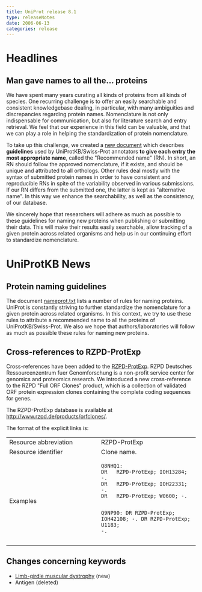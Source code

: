 ```yaml
---
title: UniProt release 8.1
type: releaseNotes
date: 2006-06-13
categories: release
---
```


# Headlines

## Man gave names to all the... proteins

We have spent many years curating all kinds of proteins from all kinds of species. One recurring challenge is to offer an easily searchable and consistent knowledgebase dealing, in particular, with many ambiguities and discrepancies regarding protein names. Nomenclature is not only indispensable for communication, but also for literature search and entry retrieval. We feel that our experience in this field can be valuable, and that we can play a role in helping the standardization of protein nomenclature.

To take up this challenge, we created a [new document](https://ftp.uniprot.org/pub/databases/uniprot/current_release/knowledgebase/complete/docs/nameprot) which describes **guidelines** used by UniProtKB/Swiss-Prot annotators **to give each entry the most appropriate name**, called the "Recommended name" (RN). In short, an RN should follow the approved nomenclature, if it exists, and should be unique and attributed to all orthologs. Other rules deal mostly with the syntax of submitted protein names in order to have consistent and reproducible RNs in spite of the variability observed in various submissions. If our RN differs from the submitted one, the latter is kept as "alternative name". In this way we enhance the searchability, as well as the consistency, of our database.

We sincerely hope that researchers will adhere as much as possible to these guidelines for naming new proteins when publishing or submitting their data. This will make their results easily searchable, allow tracking of a given protein across related organisms and help us in our continuing effort to standardize nomenclature.

# UniProtKB News

## Protein naming guidelines

The document [nameprot.txt](https://ftp.uniprot.org/pub/databases/uniprot/current_release/knowledgebase/complete/docs/nameprot) lists a number of rules for naming proteins. UniProt is constantly striving to further standardize the nomenclature for a given protein across related organisms. In this context, we try to use these rules to attribute a recommended name to all the proteins of UniProtKB/Swiss-Prot. We also we hope that authors/laboratories will follow as much as possible these rules for naming new proteins.

## Cross-references to RZPD-ProtExp

Cross-references have been added to the [RZPD-ProtExp](http://www.rzpd.de/products/orfclones/). RZPD Deutsches Ressourcenzentrum fuer Genomforschung is a non-profit service center for genomics and proteomics research. We introduced a new cross-reference to the RZPD "Full ORF Clones" product, which is a collection of validated ORF protein expression clones containing the complete coding sequences for genes.

The RZPD-ProtExp database is available at <http://www.rzpd.de/products/orfclones/>.

The format of the explicit links is:

<table><colgroup><col style="width: 48%" /><col style="width: 51%" /></colgroup><tbody><tr class="odd"><td>Resource abbreviation</td><td>RZPD-ProtExp</td></tr><tr class="even"><td>Resource identifier</td><td>Clone name.</td></tr><tr class="odd"><td>Examples</td><td><pre><code>Q8NHQ1:
DR   RZPD-ProtExp; IOH13284; -.
DR   RZPD-ProtExp; IOH22331; -.
DR   RZPD-ProtExp; W0600; -.

Q9NP90:
DR RZPD-ProtExp; IOH42108; -.
DR RZPD-ProtExp; U1183; -.</code></pre></td></tr></tbody></table>

## Changes concerning keywords

- [Limb-girdle muscular dystrophy](https://www.uniprot.org/keywords/KW-0947) (new)
- Antigen (deleted)
